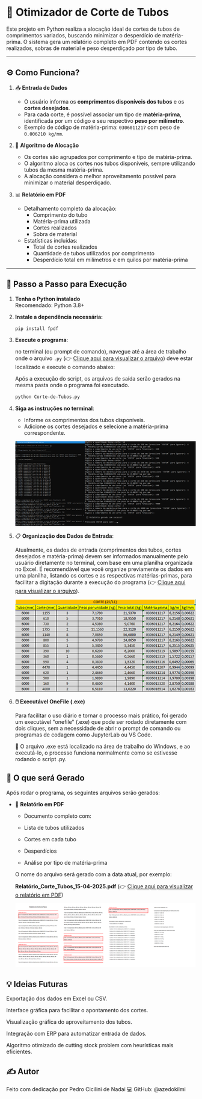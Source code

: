 # 🧠 Otimizador de Corte de Tubos

Este projeto em Python realiza a alocação ideal de cortes de tubos de comprimentos variados, buscando minimizar o desperdício de matéria-prima. O sistema gera um relatório completo em PDF contendo os cortes realizados, sobras de material e peso desperdiçado por tipo de tubo.

---

## ⚙️ Como Funciona?

1. 📥 **Entrada de Dados**
   - O usuário informa os **comprimentos disponíveis dos tubos** e os **cortes desejados**.
   - Para cada corte, é possível associar um tipo de **matéria-prima**, identificada por um código e seu respectivo **peso por milímetro**.
   - Exemplo de código de matéria-prima: `0306011217` com peso de `0.006210 kg/mm`.

2. 🧠 **Algoritmo de Alocação**
   - Os cortes são agrupados por comprimento e tipo de matéria-prima.
   - O algoritmo aloca os cortes nos tubos disponíveis, sempre utilizando tubos da mesma matéria-prima.
   - A alocação considera o melhor aproveitamento possível para minimizar o material desperdiçado.

3. 📊 **Relatório em PDF**
   - Detalhamento completo da alocação:
     - Comprimento do tubo
     - Matéria-prima utilizada
     - Cortes realizados
     - Sobra de material
   - Estatísticas incluídas:
     - Total de cortes realizados
     - Quantidade de tubos utilizados por comprimento
     - Desperdício total em milímetros e em quilos por matéria-prima

---

## 🚀 Passo a Passo para Execução

1. **Tenha o Python instalado**  
   Recomendado: Python 3.8+

2. **Instale a dependência necessária:**

   ```bash
   pip install fpdf
   ```

3. **Execute o programa**:

   no terminal (ou prompt de comando), navegue até a área de trabalho onde o arquivo `.py` (👉 [Clique aqui para visualizar o arquivo](https://github.com/azedokilmi/otimizacao-corte-tubos/blob/main/Corte-de-Tubos.py)) deve estar localizado e execute o comando abaixo:
   
   Após a execução do script, os arquivos de saída serão gerados na mesma pasta onde o programa foi executado.
   ```bash
   python Corte-de-Tubos.py
   ```
   
9. **Siga as instruções no terminal**:
   - Informe os comprimentos dos tubos disponíveis.
   - Adicione os cortes desejados e selecione a matéria-prima correspondente.
  
   ![Prévia do Programa em Execução](https://github.com/azedokilmi/otimizacao-corte-tubos/blob/main/preview-py.png)
  
10. 📋 **Organização dos Dados de Entrada**:

    Atualmente, os dados de entrada (comprimentos dos tubos, cortes desejados e matéria-prima) devem ser informados manualmente pelo usuário diretamente no terminal, com base em uma planilha organizada no Excel. É recomendável que você organize previamente os dados em uma planilha, listando os cortes e as respectivas matérias-primas, para facilitar a digitação durante a execução do programa (👉 [Clique aqui para visualizar o arquivo](https://github.com/azedokilmi/otimizacao-corte-tubos/blob/main/Tubos-para-Cortar.xlsx)).
    
    ![Prévia dos Dados de Entrada](https://github.com/azedokilmi/otimizacao-corte-tubos/blob/main/preview-xlsx.png)
   
5. **🖱️ Executável OneFile (.exe)**

   Para facilitar o uso diário e tornar o processo mais prático, foi gerado um executável "onefile" (.exe) que pode ser rodado diretamente com dois cliques, sem a necessidade de abrir o prompt de comando ou programas de codagem como JupyterLab ou VS Code.

   📂 O arquivo .exe está localizado na área de trabalho do Windows, e ao executá-lo, o processo funciona normalmente como se estivesse rodando o script .py.
  
## 📂 O que será Gerado

Após rodar o programa, os seguintes arquivos serão gerados:

  - 📄 **Relatório em PDF**  

    - Documento completo com:
    
    - Lista de tubos utilizados
    
    - Cortes em cada tubo
    
    - Desperdícios
    
    - Análise por tipo de matéria-prima
    
    O nome do arquivo será gerado com a data atual, por exemplo:
    
    **Relatório_Corte_Tubos_15-04-2025.pdf**
    (👉 [Clique aqui para visualizar o relatório em PDF](https://github.com/azedokilmi/otimizacao-corte-tubos/raw/main/Relatorio-Corte-Tubos-15-04-2025.pdf))
  
    ![Prévia do Relatório em PDF](https://github.com/azedokilmi/otimizacao-corte-tubos/blob/main/preview-pdf.png)

## 💡 Ideias Futuras

Exportação dos dados em Excel ou CSV.

Interface gráfica para facilitar o apontamento dos cortes.

Visualização gráfica do aproveitamento dos tubos.

Integração com ERP para automatizar entrada de dados.

Algoritmo otimizado de cutting stock problem com heurísticas mais eficientes.

## ✍️ Autor

Feito com dedicação por Pedro Cicilini de Nadai 💻
GitHub: @azedokilmi
